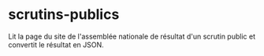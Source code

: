 # scrutins-publics
Lit la page du site de l'assemblée nationale de résultat d'un scrutin public et convertit le résultat en JSON. 
